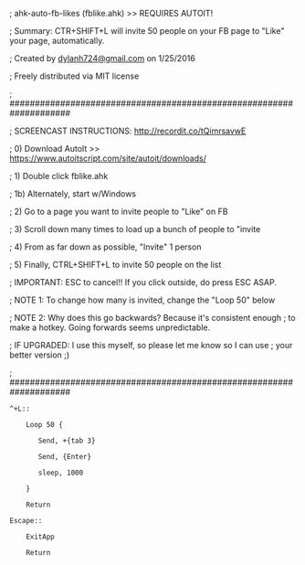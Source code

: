 ; ahk-auto-fb-likes (fblike.ahk) >> REQUIRES AUTOIT! 

; Summary: CTR+SHIFT+L will invite 50 people on your FB page to "Like" your page, automatically.

; Created by dylanh724@gmail.com on 1/25/2016

; Freely distributed via MIT license

; ####################################################################

; SCREENCAST INSTRUCTIONS: http://recordit.co/tQimrsavwE 

; 0) Download AutoIt >> https://www.autoitscript.com/site/autoit/downloads/

; 1) Double click fblike.ahk

; 1b) Alternately, start w/Windows

; 2) Go to a page you want to invite people to "Like" on FB

; 3) Scroll down many times to load up a bunch of people to "invite

; 4) From as far down as possible, "Invite" 1 person

; 5) Finally, CTRL+SHIFT+L to invite 50 people on the list

; IMPORTANT: ESC to cancel!! If you click outside, do press ESC ASAP.

; NOTE 1: To change how many is invited, change the "Loop 50" below

; NOTE 2: Why does this go backwards? Because it's consistent enough
;         to make a hotkey. Going forwards seems unpredictable.

; IF UPGRADED: I use this myself, so please let me know so I can use
;              your better version ;)

; ####################################################################

	^+L::

		Loop 50 {
		
		   Send, +{tab 3}
		   
		   Send, {Enter}
		   
		   sleep, 1000
		   
		}   
	
		Return

	Escape::

		ExitApp
		
		Return
